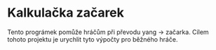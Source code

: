 # Kalkulačka začarek
Tento prográmek pomůže hráčům při převodu yang -> začarka. Cílem tohoto projektu je urychlit tyto výpočty pro běžného hráče.
